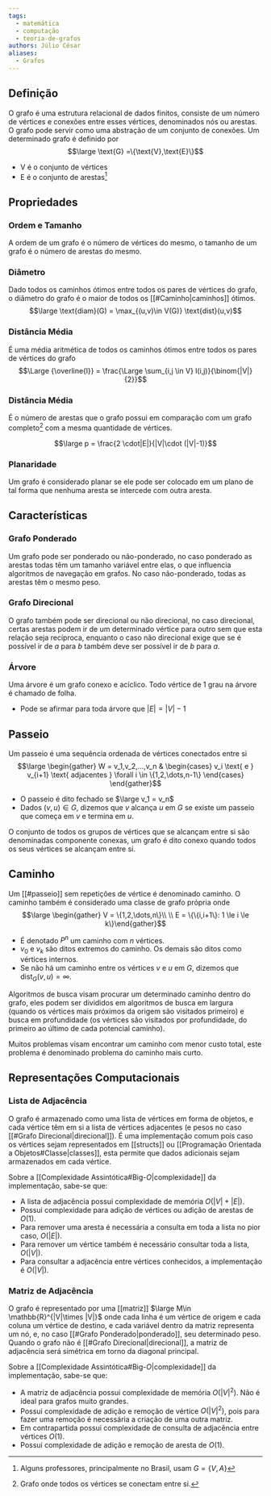 ```yaml
---
tags:
  - matemática
  - computação
  - teoria-de-grafos
authors: Júlio César
aliases:
  - Grafos
---
```

## Definição

O grafo é uma estrutura relacional de dados finitos, consiste de um número de vértices e conexões entre esses vértices, denominados nós ou arestas. O grafo pode servir como uma abstração de um conjunto de conexões. Um determinado grafo é definido por
$$\large \text{G} =\{\text{V},\text{E}\}$$
- $\text{V}$ é o conjunto de vértices
- $\text{E}$ é o conjunto de arestas[^1]
## Propriedades

### Ordem e Tamanho
A ordem de um grafo é o número de vértices do mesmo, o tamanho de um grafo é o número de arestas do mesmo. 
### Diâmetro
Dado todos os caminhos ótimos entre todos os pares de vértices do grafo, o diâmetro do grafo é o maior de todos os [[#Caminho|caminhos]] ótimos.
$$\large \text{diam}(G) = \max_{(u,v)\in V(G)} \text{dist}(u,v)$$
### Distância Média
É uma média aritmética de todos os caminhos ótimos entre todos os pares de vértices do grafo
$$\Large {\overline{l}} = \frac{\Large \sum_{i,j \in V} l(i,j)}{\binom{|V|}{2}}$$
### Distância Média
É o número de arestas que o grafo possui em comparação com um grafo completo[^2] com a mesma quantidade de vértices.

$$\large p = \frac{2 \cdot|E|}{|V|\cdot (|V|-1)}$$
### Planaridade
Um grafo é considerado planar se ele pode ser colocado em um plano de tal forma que nenhuma aresta se intercede com outra aresta.

## Características
### Grafo Ponderado
Um grafo pode ser ponderado ou não-ponderado, no caso ponderado as arestas todas têm um tamanho variável entre elas, o que influencia algoritmos de navegação em grafos. No caso não-ponderado, todas as arestas têm o mesmo peso.
### Grafo Direcional
O grafo também pode ser direcional ou não direcional, no caso direcional, certas arestas podem ir de um determinado vértice para outro sem que esta relação seja recíproca, enquanto o caso não direcional exige que se é possível ir de $a$ para $b$ também deve ser possível ir de $b$ para $a$.
### Árvore
Uma árvore é um grafo conexo e acíclico. Todo vértice de 1 grau na árvore é chamado de folha. 
- Pode se afirmar para toda árvore que $|E| = |V| - 1$

## Passeio

Um passeio é uma sequência ordenada de vértices conectados entre si
$$\large
\begin{gather}
W = v_1,v_2,...,v_n &
\begin{cases} v_i \text{ e } v_{i+1} \text{ adjacentes } \forall i \in \{1,2,\dots,n-1\} \end{cases}
\end{gather}$$
- O passeio é dito fechado se $\large v_1 = v_n$
- Dados $(v,u) \in G$, dizemos que $v$ alcança $u$ em $G$ se existe um passeio que começa em $v$ e termina em $u$.

O conjunto de todos os grupos de vértices que se alcançam entre si são denominadas componente conexas, um grafo é dito conexo quando todos os seus vértices se alcançam entre si.
## Caminho

Um [[#passeio]] sem repetições de vértice é denominado caminho. O caminho também é considerado uma classe de grafo própria onde
$$\large  \begin{gather} V = \{1,2,\dots,n\}\\ \\ E = \{\{i,i+1\}: 1 \le i \le k\}\end{gather}$$
- É denotado $P^n$ um caminho com $n$ vértices.
- $v_0$ e $v_k$ são ditos extremos do caminho. Os demais são ditos como vértices internos.
- Se não há um caminho entre os vértices $v$ e $u$ em $G$, dizemos que $\text{dist}_G(v,u) = \infty$.

Algoritmos de busca visam procurar um determinado caminho dentro do grafo, eles podem ser divididos em algoritmos de busca em largura (quando os vértices mais próximos da origem são visitados primeiro) e busca em profundidade (os vértices são visitados por profundidade, do primeiro ao último de cada potencial caminho).

Muitos problemas visam encontrar um caminho com menor custo total, este problema é denominado problema do caminho mais curto.
## Representações Computacionais

### Lista de Adjacência
O grafo é armazenado como uma lista de vértices em forma de objetos, e cada vértice têm em si a lista de vértices adjacentes (e pesos no caso [[#Grafo Direcional|direcional]]). É uma implementação comum pois caso os vértices sejam representados em [[structs]] ou [[Programação Orientada a Objetos#Classe|classes]], esta permite que dados adicionais sejam armazenados em cada vértice.

Sobre a [[Complexidade Assintótica#Big-$O$|complexidade]] da implementação, sabe-se que:

- A lista de adjacência possui complexidade de memória $O(|V| + |E|)$.
- Possui complexidade para adição de vértices ou adição de arestas de $O(1)$.
- Para remover uma aresta é necessária a consulta em toda a lista no pior caso, $O(|E|)$.
- Para remover um vértice também é necessário consultar toda a lista, $O(|V|)$.
- Para consultar a adjacência entre vértices conhecidos, a implementação é $O(|V|)$.
### Matriz de Adjacência
O grafo é representado por uma [[matriz]] $\large M\in \mathbb{R}^{|V|\times |V|}$ onde cada linha é um vértice de origem e cada coluna um vértice de destino, e cada variável dentro da matriz representa um nó, e, no caso [[#Grafo Ponderado|ponderado]], seu determinado peso. Quando o grafo não é [[#Grafo Direcional|direcional]], a matriz de adjacência será simétrica em torno da diagonal principal.

Sobre a [[Complexidade Assintótica#Big-$O$|complexidade]] da implementação, sabe-se que:

- A matriz de adjacência possui complexidade de memória $O(|V|^2)$. Não é ideal para grafos muito grandes.
- Possui complexidade de adição e remoção de vértice $O(|V|^2)$, pois para fazer uma remoção é necessária a criação de uma outra matriz.
- Em contrapartida possui complexidade de consulta de adjacência entre vértices $O(1)$.
- Possui complexidade de adição e remoção de aresta de $O(1)$.

[^1]: Alguns professores, principalmente no Brasil, usam $G = \{V,A\}$

[^2]: Grafo onde todos os vértices se conectam entre si.
